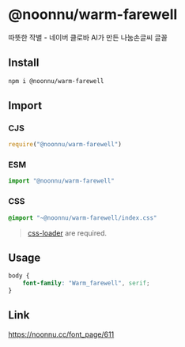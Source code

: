 # @noonnu/warm-farewell
따뜻한 작별 - 네이버 클로바 AI가 만든 나눔손글씨 글꼴

## Install
```sh
npm i @noonnu/warm-farewell
```
## Import
### CJS
```js
require("@noonnu/warm-farewell")
```
### ESM
```js
import "@noonnu/warm-farewell"
```
### CSS 
```css
@import "~@noonnu/warm-farewell/index.css"
```
> [css-loader](https://github.com/webpack-contrib/css-loader) are required.

## Usage
```css
body {
    font-family: "Warm_farewell", serif;
}
```

## Link
https://noonnu.cc/font_page/611